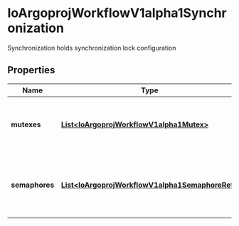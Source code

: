 

# IoArgoprojWorkflowV1alpha1Synchronization

Synchronization holds synchronization lock configuration

## Properties

Name | Type | Description | Notes
------------ | ------------- | ------------- | -------------
**mutexes** | [**List&lt;IoArgoprojWorkflowV1alpha1Mutex&gt;**](IoArgoprojWorkflowV1alpha1Mutex.md) | v3.6 and after: Mutexes holds the list of Mutex lock details |  [optional]
**semaphores** | [**List&lt;IoArgoprojWorkflowV1alpha1SemaphoreRef&gt;**](IoArgoprojWorkflowV1alpha1SemaphoreRef.md) | v3.6 and after: Semaphores holds the list of Semaphores configuration |  [optional]



